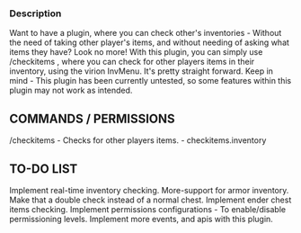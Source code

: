 ### Description
Want to have a plugin, where you can check other's inventories - Without the need of taking other player's items, and without needing of asking what items they have? Look no more! With this plugin, you can simply use /checkitems <player>, where you can check for other players items in their inventory, using the virion InvMenu.
It's pretty straight forward.
  Keep in mind - This plugin has been currently untested, so some features within this plugin may not work as intended.
 
 
 ## COMMANDS / PERMISSIONS
 /checkitems <player> - Checks for other players items. - checkitems.inventory
  
  
  ## TO-DO LIST
  Implement real-time inventory checking.
  More-support for armor inventory.
  Make that a double check instead of a normal chest.
  Implement ender chest items checking.
  Implement permissions configurations - To enable/disable permissioning levels.
  Implement more events, and apis with this plugin.
